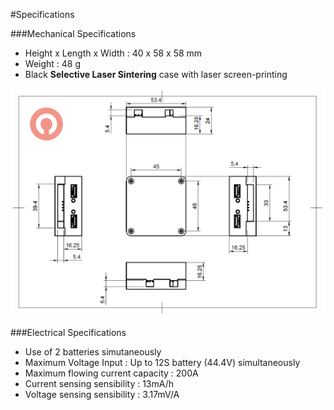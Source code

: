 #Specifications

###Mechanical Specifications

- Height x Length x Width : 40 x 58 x 58 mm
- Weight : 48 g
- Black **Selective Laser Sintering** case with laser screen-printing

<p align="center">
  <img src="./images/cot1.png?raw=true" alt="PMU Measurements"/>
</p>

###Electrical Specifications

- Use of 2 batteries simutaneously
- Maximum Voltage Input : Up to 12S battery (44.4V) simultaneously
- Maximum flowing current capacity : 200A
- Current sensing sensibility : 13mA/h
- Voltage sensing sensibility : 3.17mV/A